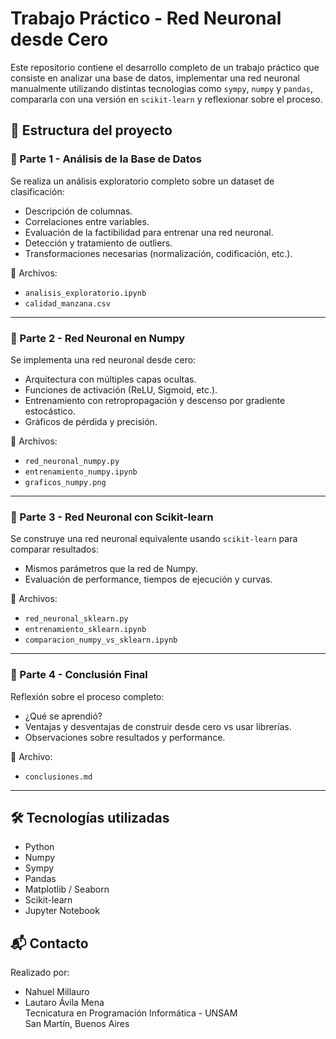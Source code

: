 # Trabajo Práctico - Red Neuronal desde Cero

Este repositorio contiene el desarrollo completo de un trabajo práctico que consiste en analizar una base de datos, implementar una red neuronal manualmente utilizando distintas tecnologias como `sympy`, `numpy` y `pandas`, compararla con una versión en `scikit-learn` y reflexionar sobre el proceso.

## 📁 Estructura del proyecto

### 🧠 Parte 1 - Análisis de la Base de Datos
Se realiza un análisis exploratorio completo sobre un dataset de clasificación:
- Descripción de columnas.
- Correlaciones entre variables.
- Evaluación de la factibilidad para entrenar una red neuronal.
- Detección y tratamiento de outliers.
- Transformaciones necesarias (normalización, codificación, etc.).

📄 Archivos:
- `analisis_exploratorio.ipynb`
- `calidad_manzana.csv`

---

### 🤖 Parte 2 - Red Neuronal en Numpy
Se implementa una red neuronal desde cero:
- Arquitectura con múltiples capas ocultas.
- Funciones de activación (ReLU, Sigmoid, etc.).
- Entrenamiento con retropropagación y descenso por gradiente estocástico.
- Gráficos de pérdida y precisión.

📄 Archivos:
- `red_neuronal_numpy.py`
- `entrenamiento_numpy.ipynb`
- `graficos_numpy.png`

---

### 🧪 Parte 3 - Red Neuronal con Scikit-learn
Se construye una red neuronal equivalente usando `scikit-learn` para comparar resultados:
- Mismos parámetros que la red de Numpy.
- Evaluación de performance, tiempos de ejecución y curvas.

📄 Archivos:
- `red_neuronal_sklearn.py`
- `entrenamiento_sklearn.ipynb`
- `comparacion_numpy_vs_sklearn.ipynb`

---

### 📝 Parte 4 - Conclusión Final
Reflexión sobre el proceso completo:
- ¿Qué se aprendió?
- Ventajas y desventajas de construir desde cero vs usar librerías.
- Observaciones sobre resultados y performance.

📄 Archivo:
- `conclusiones.md`

---

## 🛠 Tecnologías utilizadas

- Python 
- Numpy
- Sympy
- Pandas
- Matplotlib / Seaborn
- Scikit-learn
- Jupyter Notebook
  
## 📬 Contacto

Realizado por:

- Nahuel Millauro  
- Lautaro Ávila Mena  
Tecnicatura en Programación Informática - UNSAM  
San Martín, Buenos Aires
